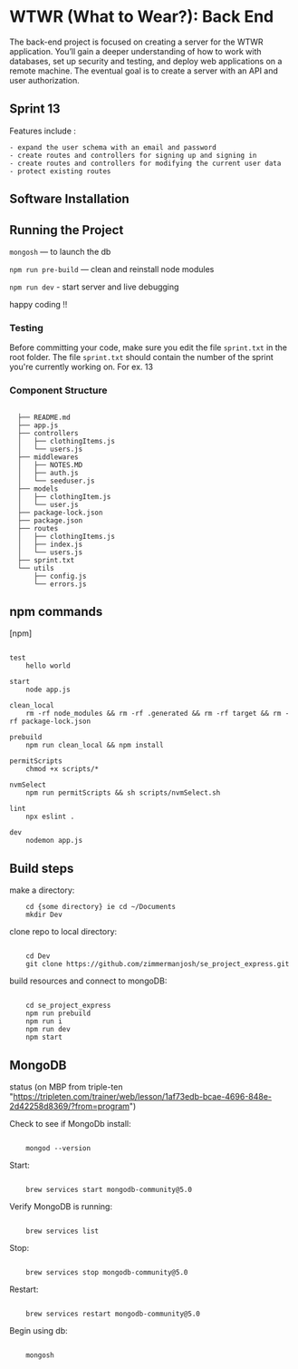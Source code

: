 # WTWR (What to Wear?): Back End

The back-end project is focused on creating a server for the WTWR application. You’ll gain a deeper understanding of how to work with databases, set up security and testing, and deploy web applications on a remote machine. The eventual goal is to create a server with an API and user authorization.

## Sprint 13

Features include :

    - expand the user schema with an email and password
    - create routes and controllers for signing up and signing in
    - create routes and controllers for modifying the current user data
    - protect existing routes

## Software Installation

## Running the Project

`mongosh` — to launch the db

`npm run pre-build` — clean and reinstall node modules

`npm run dev` - start server and live debugging

happy coding !!

### Testing

Before committing your code, make sure you edit the file `sprint.txt` in the root folder.
The file `sprint.txt` should contain the number of the sprint you're currently working on. For ex. 13

### Component Structure

```tree

  ├── README.md
  ├── app.js
  ├── controllers
  │   ├── clothingItems.js
  │   └── users.js
  ├── middlewares
  │   ├── NOTES.MD
  │   ├── auth.js
  │   └── seeduser.js
  ├── models
  │   ├── clothingItem.js
  │   └── user.js
  ├── package-lock.json
  ├── package.json
  ├── routes
  │   ├── clothingItems.js
  │   ├── index.js
  │   └── users.js
  ├── sprint.txt
  └── utils
      ├── config.js
      └── errors.js
```

## npm commands

[npm]

```npm

test
    hello world

start
    node app.js

clean_local
    rm -rf node_modules && rm -rf .generated && rm -rf target && rm -rf package-lock.json

prebuild
    npm run clean_local && npm install

permitScripts
    chmod +x scripts/*

nvmSelect
    npm run permitScripts && sh scripts/nvmSelect.sh

lint
    npx eslint .

dev
    nodemon app.js
```

## Build steps

make a directory:

```terminal
    cd {some directory} ie cd ~/Documents
    mkdir Dev
```

clone repo to local directory:

```terminal

    cd Dev
    git clone https://github.com/zimmermanjosh/se_project_express.git
```

build resources and connect to mongoDB:

```terminal

    cd se_project_express
    npm run prebuild
    npm run i
    npm run dev
    npm start
```

## MongoDB

status (on MBP from triple-ten "https://tripleten.com/trainer/web/lesson/1af73edb-bcae-4696-848e-2d42258d8369/?from=program")

Check to see if MongoDb install:

```terminal

    mongod --version
```

Start:

```terminal

    brew services start mongodb-community@5.0
```

Verify MongoDB is running:

```terminal

    brew services list
```

Stop:

```terminal

    brew services stop mongodb-community@5.0
```

Restart:

```terminal

    brew services restart mongodb-community@5.0
```

Begin using db:

```terminal

    mongosh
```
